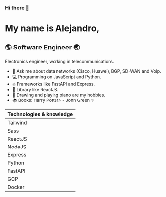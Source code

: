 ### Hi there 👋

# My name is Alejandro,
## 🌎 Software Engineer 🌏

Electronics engineer, working in telecommunications.

- 💬 Ask me about data networks (Cisco, Huawei), BGP, SD-WAN and Voip.
- 💻 Programming on JavaScript and Python.
- 🔥 Frameworks like FastAPI and Express.
- 💖 Library like ReactJS.
- 🎨 Drawing and playing piano are my hobbies. 
- 📚 Books: Harry Potter⚡️ - John Green ✨

| Technologies & knowledge |
| ------ |
| Tailwind |
| Sass |
| ReactJS |
| NodeJS |
| Express |
| Python |
| FastAPI |
| GCP |
| Docker |


<!--
**kannder83/kannder83** is a ✨ _special_ ✨ repository because its `README.md` (this file) appears on your GitHub profile.

Here are some ideas to get you started:

- 🔭 I’m currently working on ...
- 🌱 I’m currently learning ...
- 👯 I’m looking to collaborate on ...
- 🤔 I’m looking for help with ...
- 💬 Ask me about ...
- 📫 How to reach me: ...
- 😄 Pronouns: ...
- ⚡ Fun fact: ...
-->
